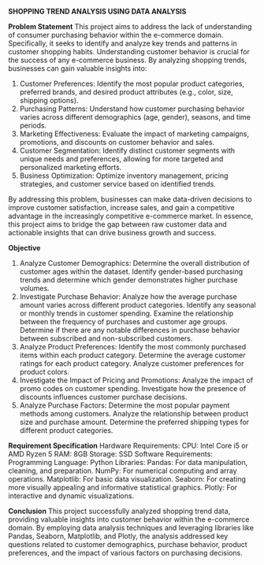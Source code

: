 **SHOPPING TREND ANALYSIS USING DATA ANALYSIS**


__Problem Statement__
This project aims to address the lack of understanding of consumer purchasing behavior within the e-commerce domain. Specifically, it seeks to identify and analyze key trends and patterns in customer shopping habits. 
Understanding customer behavior is crucial for the success of any e-commerce business. By analyzing shopping trends, businesses can gain valuable insights into: 
1. Customer Preferences: Identify the most popular product categories, preferred brands, and desired product attributes (e.g., color, size, shipping options). 
2. Purchasing Patterns: Understand how customer purchasing behavior varies across different demographics (age, gender), seasons, and time periods. 
3. Marketing Effectiveness: Evaluate the impact of marketing campaigns, promotions, and discounts on customer behavior and sales. 
4. Customer Segmentation: Identify distinct customer segments with unique needs and preferences, allowing for more targeted and personalized marketing efforts. 
5. Business Optimization: Optimize inventory management, pricing strategies, and customer service based on identified trends.
    
By addressing this problem, businesses can make data-driven decisions to improve customer satisfaction, increase sales, and gain a competitive advantage in the increasingly competitive e-commerce market. 
In essence, this project aims to bridge the gap between raw customer data and actionable insights that can drive business growth and success. 

__Objective__
1. Analyze Customer Demographics: 
Determine the overall distribution of customer ages within the dataset. 
Identify gender-based purchasing trends and determine which gender demonstrates higher purchase volumes. 
2. Investigate Purchase Behavior: 
Analyze how the average purchase amount varies across different product categories. 
Identify any seasonal or monthly trends in customer spending. 
Examine the relationship between the frequency of purchases and customer age groups. 
Determine if there are any notable differences in purchase behavior between subscribed and non-subscribed customers. 
3. Analyze Product Preferences: 
Identify the most commonly purchased items within each product category. 
Determine the average customer ratings for each product category. 
Analyze customer preferences for product colors. 
4. Investigate the Impact of Pricing and Promotions: 
Analyze the impact of promo codes on customer spending. 
Investigate how the presence of discounts influences customer purchase decisions. 
5. Analyze Purchase Factors: 
Determine the most popular payment methods among customers. 
Analyze the relationship between product size and purchase amount. 
Determine the preferred shipping types for different product categories. 

__Requirement Specification__
Hardware Requirements:
           CPU: Intel Core i5 or AMD Ryzen 5 
           RAM: 8GB 
           Storage: SSD 
Software Requirements:
          Programming Language: Python 
   	      Libraries: 
Pandas: For data manipulation, cleaning, and preparation. 
NumPy: For numerical computing and array operations. 
Matplotlib: For basic data visualization. 
Seaborn: For creating more visually appealing and informative statistical graphics. 
Plotly: For interactive and dynamic visualizations. 

__Conclusion__ 
This project successfully analyzed shopping trend data, providing valuable insights into customer behavior within the e-commerce domain. By employing data analysis techniques and leveraging libraries like Pandas, Seaborn, Matplotlib, and Plotly, the analysis addressed key questions related to customer demographics, purchase behavior, product preferences, and the impact of various factors on purchasing decisions.  

